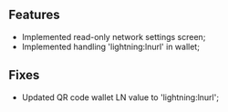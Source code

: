 ## Features
- Implemented read-only network settings screen; 
- Implemented handling 'lightning:lnurl' in wallet;

## Fixes
- Updated QR code wallet LN value to 'lightning:lnurl';